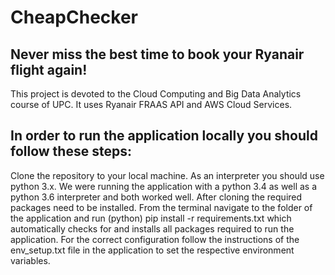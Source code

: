# CheapChecker
## Never miss the best time to book your Ryanair flight again!
This project is devoted to the Cloud Computing and Big Data Analytics course of UPC. It uses Ryanair FRAAS API and AWS Cloud Services.

## In order to run the application locally you should follow these steps:
Clone the repository to your local machine.
As an interpreter you should use python 3.x. We were running the application with a python 3.4 as well as a python 3.6 interpreter and both worked well.
After cloning the required packages need to be installed. From the terminal navigate to the folder of the application and run (python) pip install -r requirements.txt which automatically checks for and installs all packages required to run the application.
For the correct configuration follow the instructions of the env_setup.txt file in the application to set the respective environment variables.
